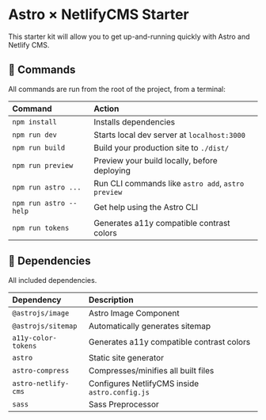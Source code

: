 # Astro × NetlifyCMS Starter

This starter kit will allow you to get up-and-running quickly with Astro and Netlify CMS.

## 🧞 Commands

All commands are run from the root of the project, from a terminal:

| Command                | Action                                             |
| :--------------------- | :------------------------------------------------- |
| `npm install`          | Installs dependencies                              |
| `npm run dev`          | Starts local dev server at `localhost:3000`        |
| `npm run build`        | Build your production site to `./dist/`            |
| `npm run preview`      | Preview your build locally, before deploying       |
| `npm run astro ...`    | Run CLI commands like `astro add`, `astro preview` |
| `npm run astro --help` | Get help using the Astro CLI                       |
| `npm run tokens`       | Generates a11y compatible contrast colors          |

## 📝 Dependencies

All included dependencies.

| Dependency             | Description                                        |
| :--------------------- | :------------------------------------------------- |
| `@astrojs/image`       | Astro Image Component                              |
| `@astrojs/sitemap`     | Automatically generates sitemap                    |
| `a11y-color-tokens`    | Generates a11y compatible contrast colors          |
| `astro`                | Static site generator                              |
| `astro-compress`       | Compresses/minifies all built files                |
| `astro-netlify-cms`    | Configures NetlifyCMS inside `astro.config.js`     |
| `sass`                 | Sass Preprocessor                                  |